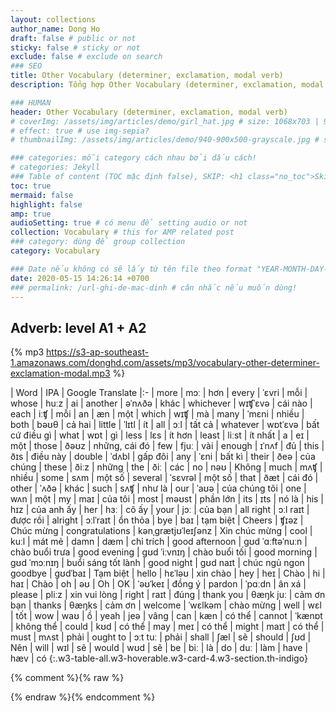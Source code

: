 ```yaml
---
layout: collections
author_name: Dong Ho
draft: false # public or not
sticky: false # sticky or not
exclude: false # exclude on search
### SEO
title: Other Vocabulary (determiner, exclamation, modal verb)
description: Tổng hợp Other Vocabulary (determiner, exclamation, modal verb)

### HUMAN
header: Other Vocabulary (determiner, exclamation, modal verb)
# coverImg: /assets/img/articles/demo/girl_hat.jpg # size: 1068x703 | 900x500 | 600x400
# effect: true # use img-sepia?
# thumbnailImg: /assets/img/articles/demo/940-900x500-grayscale.jpg # size: 900x500 | 600x400

### categories: mỗi category cách nhau bởi dấu cách!
# categories: Jekyll
### Table of content (TOC mặc định false), SKIP: <h1 class="no_toc">Skip toc</h1> hoặc <div class="no_toc_section">
toc: true
mermaid: false
highlight: false
amp: true
audioSetting: true # có menu để setting audio or not
collection: Vocabulary # this for AMP related post
### category: dùng để group collection
category: Vocabulary

### Date nếu không có sẽ lấy từ tên file theo format "YEAR-MONTH-DAY-title.md"
date: 2020-05-15 14:26:14 +0700
### permalink: /url-ghi-de-mac-dinh # cân nhắc nếu muốn dùng!
---
```


## Adverb: level A1 + A2

{% mp3 https://s3-ap-southeast-1.amazonaws.com/donghd.com/assets/mp3/vocabulary-other-determiner-exclamation-modal.mp3 %}

| Word | IPA | Google Translate
|:-
|	more	|	mɔː	|	hơn
|	every	|	ˈɛvri	|	mỗi
|	whose	|	huːz	|	ai
|	another	|	əˈnʌðə	|	khác
|	whichever	|	wɪʧˈɛvə	|	cái nào
|	each	|	iːʧ	|	mỗi
|	an	|	æn	|	một
|	which	|	wɪʧ	|	mà
|	many	|	ˈmɛni	|	nhiều
|	both	|	bəʊθ	|	cả hai
|	little	|	ˈlɪtl	|	ít
|	all	|	ɔːl	|	tất cả
|	whatever	|	wɒtˈɛvə	|	bất cứ điều gì
|	what	|	wɒt	|	gì
|	less	|	lɛs	|	ít hơn
|	least	|	liːst	|	ít nhất
|	a	|	eɪ	|	một
|	those	|	ðəʊz	|	những, cái đó
|	few	|	fjuː	|	vài
|	enough	|	ɪˈnʌf	|	đủ
|	this	|	ðɪs	|	điều này
|	double	|	ˈdʌbl	|	gấp đôi
|	any	|	ˈɛni	|	bất kì
|	their	|	ðeə	|	của chúng
|	these	|	ðiːz	|	những
|	the	|	ðiː	|	các
|	no	|	nəʊ	|	Không
|	much	|	mʌʧ	|	nhiều
|	some	|	sʌm	|	một số
|	several	|	ˈsɛvrəl	|	một số
|	that	|	ðæt	|	cái đó
|	other	|	ˈʌðə	|	khác
|	such	|	sʌʧ	|	như là
|	our	|	ˈaʊə	|	của chúng tôi
|	one	|	wʌn	|	một
|	my	|	maɪ	|	của tôi
|	most	|	məʊst	|	phần lớn
|	its	|	ɪts	|	nó là
|	his	|	hɪz	|	của anh ấy
|	her	|	hɜː	|	cô ấy
|	your	|	jɔː	|	của bạn
|	all right	|	ɔːl raɪt	|	được rồi
|	alright	|	ɔːlˈraɪt	|	ổn thỏa
|	bye	|	baɪ	|	tạm biệt
|	Cheers	|	ʧɪəz	|	Chúc mừng
|	congratulations	|	kənˌgrætjʊˈleɪʃənz	|	Xin chúc mừng
|	cool	|	kuːl	|	mát mẻ
|	damn	|	dæm	|	chỉ trích
|	good afternoon	|	gʊd ˈɑːftəˈnuːn	|	chào buổi trưa
|	good evening	|	gʊd ˈiːvnɪŋ	|	chào buổi tối
|	good morning	|	gʊd ˈmɔːnɪŋ	|	buổi sáng tốt lành
|	good night	|	gʊd naɪt	|	chúc ngủ ngon
|	goodbye	|	gʊdˈbaɪ	|	Tạm biệt
|	hello	|	hɛˈləʊ	|	xin chào
|	hey	|	heɪ	|	Chào
|	hi	|	haɪ	|	Chào
|	oh	|	əʊ	|	Oh
|	OK	|	ˈəʊˈkeɪ	|	đồng ý
|	pardon	|	ˈpɑːdn	|	ân xá
|	please	|	pliːz	|	xin vui lòng
|	right	|	raɪt	|	đúng
|	thank you	|	θæŋk juː	|	cảm ơn bạn
|	thanks	|	θæŋks	|	cảm ơn
|	welcome	|	ˈwɛlkəm	|	chào mừng
|	well	|	wɛl	|	tốt
|	wow	|	waʊ	|	ồ
|	yeah	|	jeə	|	vâng
|	can	|	kæn	|	có thể
|	cannot	|	ˈkænɒt	|	không thể
|	could	|	kʊd	|	có thể
|	may	|	meɪ	|	có thể
|	might	|	maɪt	|	có thể
|	must	|	mʌst	|	phải
|	ought to	|	ɔːt tuː	|	phải
|	shall	|	ʃæl	|	sẽ
|	should	|	ʃʊd	|	Nên
|	will	|	wɪl	|	sẽ
|	would	|	wʊd	|	sẽ
|	be	|	biː	|	là
|	do	|	duː	|	làm
|	have	|	hæv	|	có
{:.w3-table-all.w3-hoverable.w3-card-4.w3-section.th-indigo}

{% comment %}{% raw %}
<!-- CHEAT SHEET -------------------------------------------------------------------
### Kramdown: https://kramdown.gettalong.org/quickref.html
### ---------
### Typography: # H1 ## H2 ### H3 **bold text** *italicized text* > blockquote ~~Strikethrough~~
### Nhúng mã `code` hoặc ```code```
### Sử dụng class và style (style đặt sau cùng): **Kramdown**{: .w3-section .w3-margin-right #myId style="color: red"}
### Chèn ảnh: ![TEXT](https://picsum.photos/1500/750){:.w3-image.cursor-zoom onclick="onZoomImg(this)"}
### Chèn Link: [link](url){:.hvr-forward|hvr-float-shadow rel="nofollow" target="_blank"}
### Hoặc chèn ảnh và link bằng tag:
##### {% img "url" "TEXT" %}
##### {% a in/out "url" "TEXT" %}
### Table
| Head-1 | Head-2
|:-|:-:|-:
| Row **1** | Column *2*
| Column 1  | Row *2*
{:.w3-table-all.w3-hoverable.w3-card-4.w3-section.th-blue/green/orange/indigo}
##############################################################
### Comments: {% comment %} .... {% endcomment %}
# Layout: "w3-container" căn lề trái phải (16px padding), "w3-section" căn trên dưới (16px margin), w3-margin-left, w3-margin-right
# Grid (placed inside w3-row/w3-content): w3-half/third/twothird/quarter/threequarter, w3-rest, w3-mobile, w3-image
# Responsive hide (@small 601px; @large 992px): w3-hide-small, w3-hide-medium, w3-hide-large
# Floating: w3-left, w3-right
# Sử dụng alert: info/success/warning/danger + "QUOTE": <span class="material-icons w3-xxxlarge">format_quote</span>
# SUCCESS: <div class="w3-card w3-leftbar w3-border-green w3-pale-green w3-panel w3-padding-16">MESSAGE</div>
# WARNING: <div class="w3-card w3-leftbar w3-border-yellow w3-pale-yellow w3-panel w3-padding-16">MESSAGE</div>
# INFO: <div class="w3-card w3-leftbar w3-border-blue w3-pale-blue w3-panel w3-padding-16">MESSAGE</div>
# DANGER: <div class="w3-card w3-leftbar w3-border-red w3-pale-red w3-panel w3-padding-16">MESSAGE</div>
##### Hoặc dùng tag (only support HTML on line): {% msg success/warning/info/danger TEXT %}
# Hover.css (v2): hvr-forward, hvr-float-shadow, hvr-pulse-shrink
# https://mermaid-js.github.io/mermaid/#/flowchart
# <pre class="mermaid">graph LR/TB</pre>
# classDef yellow fill:#ffeb3b; classDef orange fill:#f96;  classDef green fill:#1ded1d;
# rect rgba(255, 0, 0, .1) ~ red / rect rgba(29, 171, 237, .1) ~ blue / rect rgba(0, 255, 0, .1) ~ green ... end
# https://mermaid-js.github.io/mermaid-live-editor
------------------------------------------------------------------------------------>
{% endraw %}{% endcomment %}